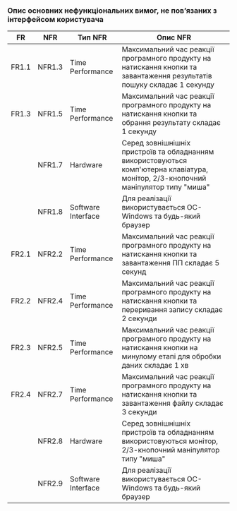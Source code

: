 ### Опис основних нефункціональних вимог, не пов’язаних з інтерфейсом користувача
|FR|NFR|Тип NFR|Опис NFR|
|--|---|------------------|------------------------|
|FR1.1|NFR1.3|Time Performance|Максимальний час реакції програмного продукту на натискання кнопки та завантаження результатів пошуку складає 1 секунду|
|FR1.3|NFR1.5|Time Performance|Максимальний час реакції програмного продукту на натискання кнопки та обрання результату складає 1 секунду|
||NFR1.7|Hardware|Серед зовнішнішніх пристроїв та обладнанням використовуються комп'ютерна клавіатура, монітор, 2/3-кнопочний маніпулятор типу "миша"|
||NFR1.8|Software Interface|Для реалізації використувається ОС-Windows та будь-який браузер|
|FR2.1|NFR2.2|Time Performance|Максимальний час реакції програмного продукту на натискання кнопки та завантаження ПП складає 5 секунд|
|FR2.2|NFR2.4|Time Performance|Максимальний час реакції програмного продукту на натискання кнопки та переривання запису складає 2 секунди|
|FR2.3|NFR2.5|Time Performance|Максимальний час реакції програмного продукту на натискання кнопки на минулому етапі для обробки даних складає 1 хв|
|FR2.4|NFR2.7|Time Performance|Максимальний час реакції програмного продукту на натискання кнопки та завантаження файлу складає 3 секунди|
||NFR2.8|Hardware|Серед зовнішнішніх пристроїв та обладнанням використовуються монітор, 2/3-кнопочний маніпулятор типу "миша"|
||NFR2.9|Software Interface|Для реалізації використувається ОС-Windows та будь-який браузер|
